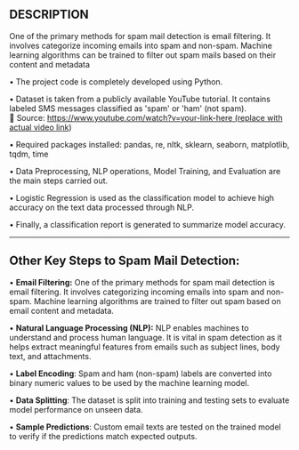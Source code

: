 ## DESCRIPTION
One of the primary methods for spam mail detection is email filtering. It involves categorize incoming emails into spam and non-spam. Machine learning algorithms can be trained to filter out spam mails based on their content and metadata

• The project code is completely developed using Python.

• Dataset is taken from a publicly available YouTube tutorial. It contains labeled SMS messages classified as 'spam' or 'ham' (not spam).  
  📌 Source: [https://www.youtube.com/watch?v=your-link-here (replace with actual video link](https://youtu.be/rxkGItX5gGE?si=oRZKppOMfOAw8sbX))

• Required packages installed: pandas, re, nltk, sklearn, seaborn, matplotlib, tqdm, time

• Data Preprocessing, NLP operations, Model Training, and Evaluation are the main steps carried out.

• Logistic Regression is used as the classification model to achieve high accuracy on the text data processed through NLP.

• Finally, a classification report is generated to summarize model accuracy.

---

## Other Key Steps to Spam Mail Detection:

• **Email Filtering:** One of the primary methods for spam mail detection is email filtering. It involves categorizing incoming emails into spam and non-spam. Machine learning algorithms are trained to filter out spam based on email content and metadata.

• **Natural Language Processing (NLP):** NLP enables machines to understand and process human language. It is vital in spam detection as it helps extract meaningful features from emails such as subject lines, body text, and attachments.

• **Label Encoding**: Spam and ham (non-spam) labels are converted into binary numeric values to be used by the machine learning model.

• **Data Splitting**: The dataset is split into training and testing sets to evaluate model performance on unseen data.

• **Sample Predictions**: Custom email texts are tested on the trained model to verify if the predictions match expected outputs.


